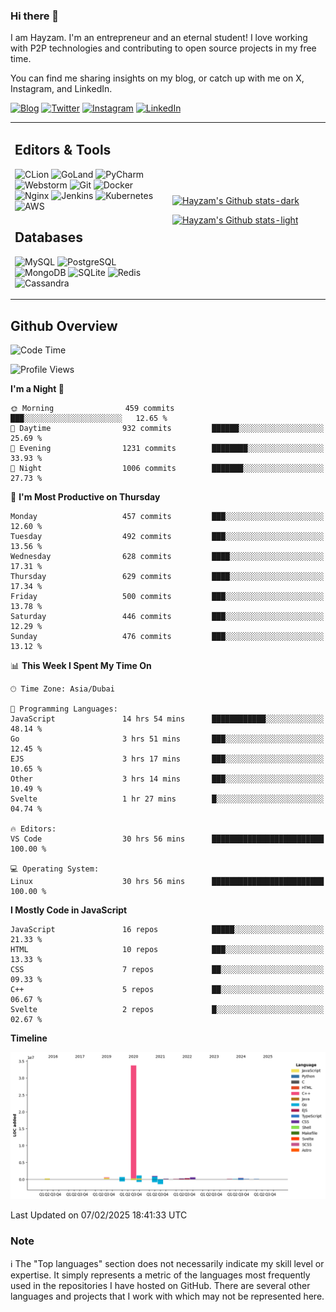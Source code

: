### Hi there 👋

I am Hayzam. I'm an entrepreneur and an eternal student! I love working with P2P technologies and contributing to open source projects in my free time.

You can find me sharing insights on my blog, or catch up with me on X, Instagram, and LinkedIn.

[![Blog](https://img.shields.io/badge/Blog-%2312100E.svg?&style=for-the-badge&logo=medium&logoColor=white)](https://hayzam.com)
[![Twitter](https://img.shields.io/badge/Twitter-%231DA1F2.svg?&style=for-the-badge&logo=X&logoColor=white)](https://twitter.com/hayzam_js)
[![Instagram](https://img.shields.io/badge/Instagram-%23E4405F.svg?&style=for-the-badge&logo=instagram&logoColor=white)](https://instagram.com/hayzam.ts)
[![LinkedIn](https://img.shields.io/badge/LinkedIn-%230077B5.svg?&style=for-the-badge&logo=linkedin&logoColor=white)](https://www.linkedin.com/in/hayzam-s-2b9b95139/)

<table width="100%">
<tr>
<td width="50%">

## Editors & Tools

![CLion](https://img.shields.io/badge/-CLion-000000?style=flat&logo=CLion)
![GoLand](https://img.shields.io/badge/-GoLand-000000?style=flat&logo=Goland)
![PyCharm](https://img.shields.io/badge/-PyCharm-000000?style=flat&logo=PyCharm)
![Webstorm](https://img.shields.io/badge/-WebStorm-000000?style=flat&logo=WebStorm)
![Git](https://img.shields.io/badge/-Git-000000?style=flat&logo=git)
![Docker](https://img.shields.io/badge/-Docker-000000?style=flat&logo=docker)
![Nginx](https://img.shields.io/badge/-Nginx-000000?style=flat&logo=nginx)
![Jenkins](https://img.shields.io/badge/-Jenkins-000000?style=flat&logo=jenkins)
![Kubernetes](https://img.shields.io/badge/-Kubernetes-000000?style=flat&logo=kubernetes)
![AWS](https://img.shields.io/badge/-AWS-000000?style=flat&logo=amazon-aws)

## Databases

![MySQL](https://img.shields.io/badge/-MySQL-000000?style=flat&logo=mysql)
![PostgreSQL](https://img.shields.io/badge/-PostgreSQL-000000?style=flat&logo=postgresql)
![MongoDB](https://img.shields.io/badge/-MongoDB-000000?style=flat&logo=mongodb)
![SQLite](https://img.shields.io/badge/-SQLite-000000?style=flat&logo=sqlite)
![Redis](https://img.shields.io/badge/-Redis-000000?style=flat&logo=redis)
![Cassandra](https://img.shields.io/badge/-Cassandra-000000?style=flat&logo=apache-cassandra)
</div>

<td width="50%">
 
[![Hayzam's Github stats-dark](https://github-readme-stats.vercel.app/api?username=hayzamjs&show_icons=true&theme=dark#gh-dark-mode-only)](https://github.com/anuraghazra/github-readme-stats#gh-dark-mode-only)
 
[![Hayzam's Github stats-light](https://github-readme-stats.vercel.app/api?username=hayzamjs&show_icons=true&theme=default#gh-light-mode-only)](https://github.com/anuraghazra/github-readme-stats#gh-light-mode-only)

</td>
</tr>
</table>
 
## Github Overview


<!--START_SECTION:waka-->
![Code Time](http://img.shields.io/badge/Code%20Time-1%2C695%20hrs%2034%20mins-blue)

![Profile Views](http://img.shields.io/badge/Profile%20Views-0-blue)

**I'm a Night 🦉** 

```text
🌞 Morning                459 commits         ███░░░░░░░░░░░░░░░░░░░░░░   12.65 % 
🌆 Daytime                932 commits         ██████░░░░░░░░░░░░░░░░░░░   25.69 % 
🌃 Evening                1231 commits        ████████░░░░░░░░░░░░░░░░░   33.93 % 
🌙 Night                  1006 commits        ███████░░░░░░░░░░░░░░░░░░   27.73 % 
```
📅 **I'm Most Productive on Thursday** 

```text
Monday                   457 commits         ███░░░░░░░░░░░░░░░░░░░░░░   12.60 % 
Tuesday                  492 commits         ███░░░░░░░░░░░░░░░░░░░░░░   13.56 % 
Wednesday                628 commits         ████░░░░░░░░░░░░░░░░░░░░░   17.31 % 
Thursday                 629 commits         ████░░░░░░░░░░░░░░░░░░░░░   17.34 % 
Friday                   500 commits         ███░░░░░░░░░░░░░░░░░░░░░░   13.78 % 
Saturday                 446 commits         ███░░░░░░░░░░░░░░░░░░░░░░   12.29 % 
Sunday                   476 commits         ███░░░░░░░░░░░░░░░░░░░░░░   13.12 % 
```


📊 **This Week I Spent My Time On** 

```text
🕑︎ Time Zone: Asia/Dubai

💬 Programming Languages: 
JavaScript               14 hrs 54 mins      ████████████░░░░░░░░░░░░░   48.14 % 
Go                       3 hrs 51 mins       ███░░░░░░░░░░░░░░░░░░░░░░   12.45 % 
EJS                      3 hrs 17 mins       ███░░░░░░░░░░░░░░░░░░░░░░   10.65 % 
Other                    3 hrs 14 mins       ███░░░░░░░░░░░░░░░░░░░░░░   10.49 % 
Svelte                   1 hr 27 mins        █░░░░░░░░░░░░░░░░░░░░░░░░   04.74 % 

🔥 Editors: 
VS Code                  30 hrs 56 mins      █████████████████████████   100.00 % 

💻 Operating System: 
Linux                    30 hrs 56 mins      █████████████████████████   100.00 % 
```

**I Mostly Code in JavaScript** 

```text
JavaScript               16 repos            █████░░░░░░░░░░░░░░░░░░░░   21.33 % 
HTML                     10 repos            ███░░░░░░░░░░░░░░░░░░░░░░   13.33 % 
CSS                      7 repos             ██░░░░░░░░░░░░░░░░░░░░░░░   09.33 % 
C++                      5 repos             ██░░░░░░░░░░░░░░░░░░░░░░░   06.67 % 
Svelte                   2 repos             █░░░░░░░░░░░░░░░░░░░░░░░░   02.67 % 
```



**Timeline**

![Lines of Code chart](https://raw.githubusercontent.com/hayzamjs/hayzamjs/main/assets/bar_graph.png)


 Last Updated on 07/02/2025 18:41:33 UTC
<!--END_SECTION:waka-->


### Note 

:information_source: The "Top languages" section does not necessarily indicate my skill level or expertise. It simply represents a metric of the languages most frequently used in the repositories I have hosted on GitHub. There are several other languages and projects that I work with which may not be represented here. 

